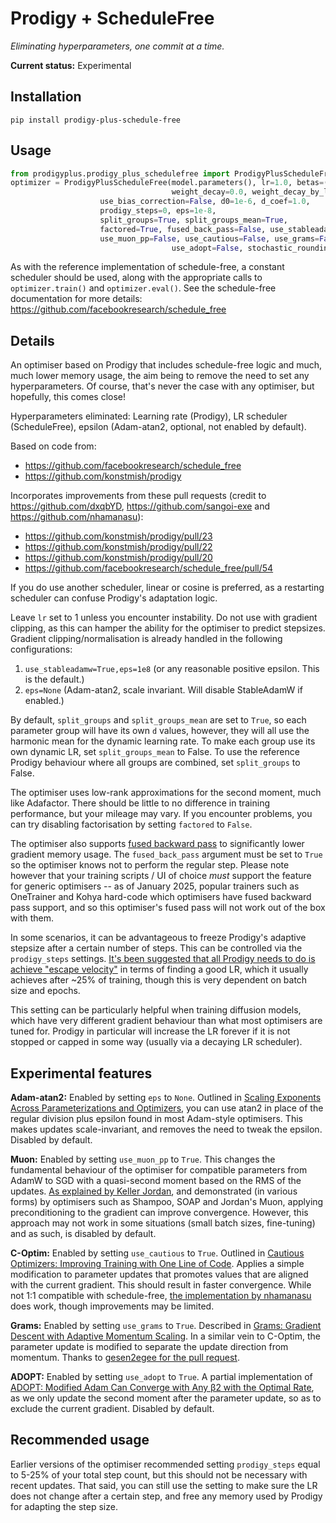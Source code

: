 # Prodigy + ScheduleFree
*Eliminating hyperparameters, one commit at a time.*

**Current status:** Experimental

## Installation
```
pip install prodigy-plus-schedule-free
```

## Usage
```python
from prodigyplus.prodigy_plus_schedulefree import ProdigyPlusScheduleFree
optimizer = ProdigyPlusScheduleFree(model.parameters(), lr=1.0, betas=(0.9, 0.99), beta3=None, 
                                    weight_decay=0.0, weight_decay_by_lr=True, 
				    use_bias_correction=False, d0=1e-6, d_coef=1.0, 
				    prodigy_steps=0, eps=1e-8, 
				    split_groups=True, split_groups_mean=True,
 				    factored=True, fused_back_pass=False, use_stableadamw=True,
 				    use_muon_pp=False, use_cautious=False, use_grams=False,
                                    use_adopt=False, stochastic_rounding=True)
```

As with the reference implementation of schedule-free, a constant scheduler should be used, along with the appropriate
calls to `optimizer.train()` and `optimizer.eval()`. See the schedule-free documentation for more details: https://github.com/facebookresearch/schedule_free

## Details
An optimiser based on Prodigy that includes schedule-free logic and much, much lower memory usage, the aim being to remove the need to set any hyperparameters. Of course,
that's never the case with any optimiser, but hopefully, this comes close!

Hyperparameters eliminated: Learning rate (Prodigy), LR scheduler (ScheduleFree), epsilon (Adam-atan2, optional, not enabled by default).

Based on code from:
* https://github.com/facebookresearch/schedule_free
* https://github.com/konstmish/prodigy

Incorporates improvements from these pull requests (credit to https://github.com/dxqbYD, https://github.com/sangoi-exe and https://github.com/nhamanasu):
* https://github.com/konstmish/prodigy/pull/23
* https://github.com/konstmish/prodigy/pull/22
* https://github.com/konstmish/prodigy/pull/20
* https://github.com/facebookresearch/schedule_free/pull/54

If you do use another scheduler, linear or cosine is preferred, as a restarting scheduler can confuse Prodigy's adaptation logic.

Leave `lr` set to 1 unless you encounter instability. Do not use with gradient clipping, as this can hamper the
ability for the optimiser to predict stepsizes. Gradient clipping/normalisation is already handled in the following configurations:

1) `use_stableadamw=True,eps=1e8` (or any reasonable positive epsilon. This is the default.)
2) `eps=None` (Adam-atan2, scale invariant. Will disable StableAdamW if enabled.)

By default, `split_groups` and `split_groups_mean` are set to `True`, so each parameter group will have its own `d` values, however,
they will all use the harmonic mean for the dynamic learning rate. To make each group use its own dynamic LR, set `split_groups_mean` to False.
To use the reference Prodigy behaviour where all groups are combined, set `split_groups` to False. 

The optimiser uses low-rank approximations for the second moment, much like Adafactor. There should be little to no difference 
in training performance, but your mileage may vary. If you encounter problems, you can try disabling factorisation by 
setting `factored` to `False`.

The optimiser also supports [fused backward pass](https://pytorch.org/tutorials/intermediate/optimizer_step_in_backward_tutorial.html) to significantly lower
gradient memory usage. The `fused_back_pass` argument must be set to `True` so the optimiser knows not to perform the regular step. Please note however that 
your training scripts / UI of choice *must* support the feature for generic optimisers -- as of January 2025, popular trainers such as OneTrainer and Kohya 
hard-code which optimisers have fused backward pass support, and so this optimiser's fused pass will not work out of the box with them.

In some scenarios, it can be advantageous to freeze Prodigy's adaptive stepsize after a certain number of steps. This
can be controlled via the `prodigy_steps` settings. [It's been suggested that all Prodigy needs to do is achieve "escape velocity"](https://arxiv.org/pdf/2409.20325)
in terms of finding a good LR, which it usually achieves after ~25% of training, though this is very dependent on batch size and epochs. 

This setting can be particularly helpful when training diffusion models, which have very different gradient behaviour than what most optimisers are tuned for. 
Prodigy in particular will increase the LR forever if it is not stopped or capped in some way (usually via a decaying LR scheduler).

## Experimental features

**Adam-atan2:** Enabled by setting `eps` to `None`. Outlined in [Scaling Exponents Across Parameterizations and Optimizers](https://arxiv.org/abs/2407.05872), 
you can use atan2 in place of the regular division plus epsilon found in most Adam-style optimisers. This makes updates scale-invariant, and removes the need 
to tweak the epsilon. Disabled by default.

**Muon:** Enabled by setting `use_muon_pp` to `True`. This changes the fundamental behaviour of the optimiser for compatible parameters from AdamW to SGD
with a quasi-second moment based on the RMS of the updates. [As explained by Keller Jordan](https://x.com/kellerjordan0/status/1844782418676339059), and demonstrated 
(in various forms) by optimisers such as Shampoo, SOAP and Jordan's Muon, applying preconditioning to the gradient can improve convergence. However, 
this approach may not work in some situations (small batch sizes, fine-tuning) and as such, is disabled by default.

**C-Optim:** Enabled by setting `use_cautious` to `True`. Outlined in [Cautious Optimizers: Improving Training with One Line of Code](https://arxiv.org/pdf/2411.16085). 
Applies a simple modification to parameter updates that promotes values that are aligned with the current gradient. This should result in faster convergence. While not 1:1 compatible with schedule-free, [the implementation by nhamanasu](https://github.com/facebookresearch/schedule_free/pull/54) does work, though improvements may be limited.

**Grams:** Enabled by setting `use_grams` to `True`. Described in [Grams: Gradient Descent with Adaptive Momentum Scaling](https://arxiv.org/abs/2412.17107). 
In a similar vein to C-Optim, the parameter update is modified to separate the update direction from momentum. Thanks to [gesen2egee for the pull request](https://github.com/LoganBooker/prodigy-plus-schedule-free/pull/5).

**ADOPT:** Enabled by setting `use_adopt` to `True`. A partial implementation of [ADOPT: Modified Adam Can Converge with Any β2 with the Optimal Rate](https://arxiv.org/abs/2411.02853), as we only update the second moment after the parameter update, so as to exclude the current gradient. Disabled by default.

## Recommended usage

Earlier versions of the optimiser recommended setting `prodigy_steps` equal to 5-25% of your total step count, but this should not be necessary with recent updates. That said,
you can still use the setting to make sure the LR does not change after a certain step, and free any memory used by Prodigy for adapting the step size.
